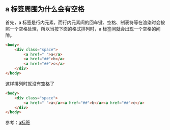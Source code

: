 ## a 标签周围为什么会有空格
首先，a 标签是行内元素，而行内元素间的回车键、空格、制表符等在渲染时会按照一个空格处理，所以当按下面的格式排列时，a 标签间就会出现一个空格的间隙。
```html
<body>
    <div class="space">
        <a href=" ">a</a>
        <a href="##">b</a>
        <a href="##">c</a>
    </div>
</body>
```
这样排列时就没有空格了
```html
<body>
    <div class="space">
        <a href=" ">a</a><a href="##">b</a><a href="##">c</a>
    </div>
</body>
```
参考：[a标签](https://www.jianshu.com/p/3df46e5b41f6)